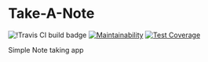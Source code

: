 # Take-A-Note

![!Travis CI build badge](https://travis-ci.org/andronicus-kim/Take-A-Note.svg?branch=master) [![Maintainability](https://api.codeclimate.com/v1/badges/d38fa767f311d67e1086/maintainability)](https://codeclimate.com/github/andronicus-kim/Take-A-Note/maintainability) [![Test Coverage](https://api.codeclimate.com/v1/badges/d38fa767f311d67e1086/test_coverage)](https://codeclimate.com/github/andronicus-kim/Take-A-Note/test_coverage)

Simple Note taking app




